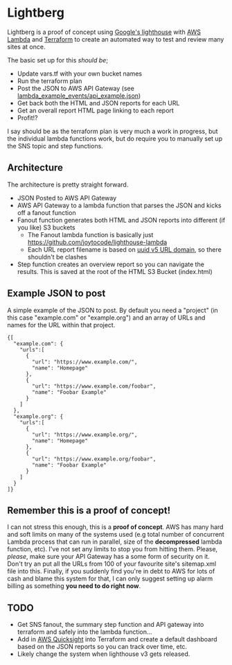 # Lightberg

Lightberg is a proof of concept using [Google's lighthouse](https://github.com/GoogleChrome/lighthouse) with [AWS Lambda](https://aws.amazon.com/lambda/) and [Terraform](https://www.terraform.io) to create an automated way to test and review many sites at once.

The basic set up for this _should be_;
* Update vars.tf with your own bucket names
* Run the terraform plan
* Post the JSON to AWS API Gateway (see [lambda_example_events/api_example.json](./lambda_example_events/api_example.json))
* Get back both the HTML and JSON reports for each URL
* Get an overall report HTML page linking to each report
* Profit!?

I say should be as the terraform plan is very much a work in progress, but the individual lambda functions work, but do require you to manually set up the SNS topic and step functions.

## Architecture
The architecture is pretty straight forward.
* JSON Posted to AWS API Gateway
* AWS API Gateway to a lambda function that parses the JSON and kicks off a fanout function
* Fanout function generates both HTML and JSON reports into different (if you like) S3 buckets
  * The Fanout lambda function is basically just https://github.com/joytocode/lighthouse-lambda
  * Each URL report filename is based on [uuid v5 URL domain](https://en.wikipedia.org/wiki/Universally_unique_identifier#Versions_3_and_5_(namespace_name-based)), so there shouldn't be clashes
* Step function creates an overview report so you can navigate the results. This is saved at the root of the HTML S3 Bucket (index.html)

## Example JSON to post
A simple example of the JSON to post. By default you need a "project" (in this case "example.com" or "example.org") and an array of URLs and names for the URL within that project.
```
{[
  "example.com": {
    "urls":[
      {
        "url": "https://www.example.com/",
        "name": "Homepage"
      },
      {
        "url": "https://www.example.com/foobar",
        "name": "Foobar Example"
      }
    ]
  },
  "example.org": {
    "urls":[
      {
        "url": "https://www.example.org/",
        "name": "Homepage"
      },
      {
        "url": "https://www.example.org/foobar",
        "name": "Foobar Example"
      }
    ]
  }
]}
```

## Remember this is a proof of concept!
I can not stress this enough, this is a **proof of concept**. AWS has many hard and soft limits on many of the systems used (e.g total number of concurrent Lambda process that can run in parallel, size of the **decompressed** lambda function, etc). I've not set any limits to stop you from hitting them.
Please, _please_, make sure your API Gateway has a some form of security on it. Don't try an put all the URLs from 100 of your favourite site's sitemap.xml file into this. Finally, if you suddenly find you're in debt to AWS for lots of cash and blame this system for that, I can only suggest setting up alarm billing as something **you need to do right now**.

## TODO
* Get SNS fanout, the summary step function and API gateway into terraform and safely into the lambda function...
* Add in [AWS Quicksight](https://aws.amazon.com/quicksight/) into Terraform and create a default dashboard based on the JSON reports so you can track over time, etc.
* Likely change the system when lighthouse v3 gets released.
